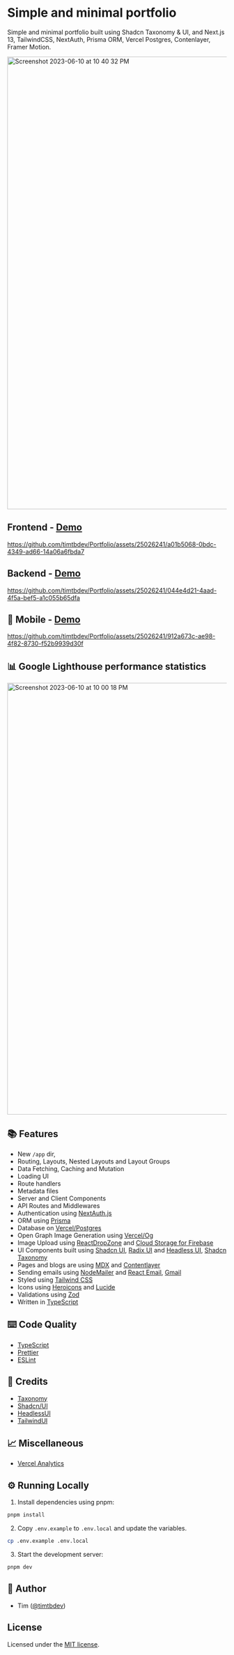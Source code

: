 # Simple and minimal portfolio

Simple and minimal portfolio built using Shadcn Taxonomy & UI, and Next.js 13, TailwindCSS, NextAuth, Prisma ORM, Vercel Postgres, Contenlayer, Framer Motion.

<img width="1040" alt="Screenshot 2023-06-10 at 10 40 32 PM" src="https://github.com/timtbdev/Portfolio/assets/25026241/c8ca1979-4e0f-4963-a79d-7720396e2b1d">

## Frontend - [Demo](https://timtb.dev)

https://github.com/timtbdev/Portfolio/assets/25026241/a01b5068-0bdc-4349-ad66-14a06a6fbda7

## Backend - [Demo](https://timtb.dev/dashboard)

https://github.com/timtbdev/Portfolio/assets/25026241/044e4d21-4aad-4f5a-bef5-a1c055b65dfa

## 📱 Mobile - [Demo](https://timtb.dev)

https://github.com/timtbdev/Portfolio/assets/25026241/912a673c-ae98-4f82-8730-f52b9939d30f

## 📊 Google Lighthouse performance statistics

<img width="992" alt="Screenshot 2023-06-10 at 10 00 18 PM" src="https://github.com/timtbdev/Portfolio/assets/25026241/ac4eacfb-d3e7-4afe-a092-d8c5d16a0a34">

## 📚 Features

- New `/app` dir,
- Routing, Layouts, Nested Layouts and Layout Groups
- Data Fetching, Caching and Mutation
- Loading UI
- Route handlers
- Metadata files
- Server and Client Components
- API Routes and Middlewares
- Authentication using [NextAuth.js](https://next-auth.js.org/)
- ORM using [Prisma](https://www.prisma.io/)
- Database on [Vercel/Postgres](https://vercel.com/docs/storage/vercel-postgres/)
- Open Graph Image Generation using [Vercel/Og](https://vercel.com/docs/concepts/functions/edge-functions/og-image-generation)
- Image Upload using [ReactDropZone](https://react-dropzone.js.org/) and [Cloud Storage for Firebase](https://firebase.google.com/products/storage)
- UI Components built using [Shadcn UI](https://ui.shadcn.com/), [Radix UI](https://www.radix-ui.com/) and [Headless UI](https://headlessui.com/), [Shadcn Taxonomy](https://github.com/shadcn/taxonomy)
- Pages and blogs are using [MDX](https://mdxjs.com/) and [Contentlayer](https://www.contentlayer.dev/)
- Sending emails using [NodeMailer](https://nodemailer.com) and [React Email](https://https://react.email/), [Gmail](https://gmail.com)
- Styled using [Tailwind CSS](https://tailwindcss.com/)
- Icons using [Heroicons](https://heroicons.com/) and [Lucide](https://lucide.dev/)
- Validations using [Zod](https://www.zod.dev)
- Written in [TypeScript](https://www.typescriptlang.org/)

## ⌨️ Code Quality

- [TypeScript](https://www.typescriptlang.org/)
- [Prettier](https://prettier.io/)
- [ESLint](https://eslint.org/)

## 🙏 Credits

- [Taxonomy](https://github.com/shadcn/taxonomy)
- [Shadcn/UI](https://github.com/shadcn/ui)
- [HeadlessUI](https://headlessui.com)
- [TailwindUI](https://tailwindui.com)

## 📈 Miscellaneous

- [Vercel Analytics](https://vercel.com/analytics)

## ⚙️ Running Locally

1. Install dependencies using pnpm:

```sh
pnpm install
```

2. Copy `.env.example` to `.env.local` and update the variables.

```sh
cp .env.example .env.local
```

3. Start the development server:

```sh
pnpm dev
```

## 🙇 Author

- Tim ([@timtbdev](https://twitter.com/timtbdev))

## License

Licensed under the [MIT license](https://github.com/shadcn/taxonomy/blob/main/LICENSE.md).
